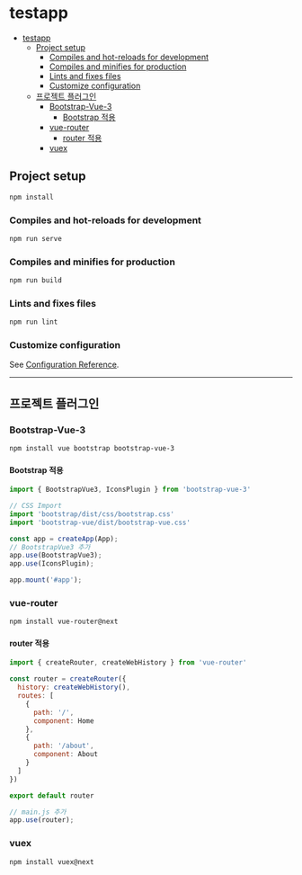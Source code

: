 # testapp

- [testapp](#testapp)
  - [Project setup](#project-setup)
    - [Compiles and hot-reloads for development](#compiles-and-hot-reloads-for-development)
    - [Compiles and minifies for production](#compiles-and-minifies-for-production)
    - [Lints and fixes files](#lints-and-fixes-files)
    - [Customize configuration](#customize-configuration)
  - [프로젝트 플러그인](#프로젝트-플러그인)
    - [Bootstrap-Vue-3](#bootstrap-vue-3)
      - [Bootstrap 적용](#bootstrap-적용)
    - [vue-router](#vue-router)
      - [router 적용](#router-적용)
    - [vuex](#vuex)

## Project setup

``` bash
npm install
```

### Compiles and hot-reloads for development

``` bash
npm run serve
```

### Compiles and minifies for production

``` bash
npm run build
```

### Lints and fixes files

``` bash
npm run lint
```

### Customize configuration

See [Configuration Reference](https://cli.vuejs.org/config/).

---

## 프로젝트 플러그인

### Bootstrap-Vue-3

``` bash
npm install vue bootstrap bootstrap-vue-3 
```

#### Bootstrap 적용

``` javascript
import { BootstrapVue3, IconsPlugin } from 'bootstrap-vue-3'

// CSS Import 
import 'bootstrap/dist/css/bootstrap.css'
import 'bootstrap-vue/dist/bootstrap-vue.css'

const app = createApp(App);
// BootstrapVue3 추가
app.use(BootstrapVue3);
app.use(IconsPlugin);

app.mount('#app');
```

### vue-router

``` bash
npm install vue-router@next
```

#### router 적용

``` javascript
import { createRouter, createWebHistory } from 'vue-router'

const router = createRouter({
  history: createWebHistory(),
  routes: [
    {
      path: '/',
      component: Home
    },
    {
      path: '/about',
      component: About
    }
  ]
})

export default router
```

``` javascript
// main.js 추가
app.use(router);
```

### vuex

``` bash
npm install vuex@next
```
